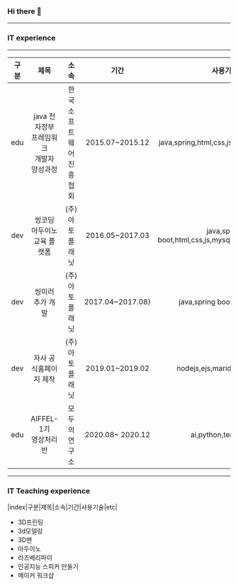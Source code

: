 ### Hi there 👋

-----
### IT experience
-----
 | 구분 | 제목 | 소속 | 기간 | 사용기술 | 역할 | etc|
|:---:|:----:|:---:|:---:|:-----:|:------:|:-----:|
|edu   |java 전자정부 프레임워크<br/> 개발자 양성과정|한국소프트웨어진흥협회|2015.07~2015.12|java,spring,html,css,js,mybtis,oracle,sql| 교육생 |[link](https://github.com/ittapa/Tippingpoint)|
|dev   |씽코딩 아두이노 <br/>교육 플랫폼|(주)아토플래닛|2016.05~2017.03|java,spring boot,html,css,js,mysql,aws(ec2,rds),svg| 개발PM |[link](https://thingcoding.com/) |
|dev   |씽미러 추가 개발         |(주)아토플래닛|2017.04~2017.08)|java,spring boot,websocket | 개발PM |[link](https://thingcoding.com/)
|dev   |자사 공식홈페이지 제작   |(주)아토플래닛|2019.01~2019.02|nodejs,ejs,maridb,html,css,js | 개발PM|
|edu   |AIFFEL-1기 <br/> 영상처리반|모두의 연구소|2020.08~ 2020.12|ai,python,tensorflow | 교육생 |[link](https://github.com/ittapa/AIFFEL_LSG)|

-----
### IT Teaching experience
|index|구분|제목|소속|기간|사용기술|etc|

- 3D프린팅
- 3d모델링
- 3D펜
- 아두이노
- 라즈베리파이
- 인공지능 스피커 만들기
- 메이커 워크샵

<!--
**ittapa/ittapa** is a ✨ _special_ ✨ repository because its `README.md` (this file) appears on your GitHub profile.






Here are some ideas to get you started:

- 🔭 I’m currently working on ...
- 🌱 I’m currently learning ...
- 👯 I’m looking to collaborate on ...
- 🤔 I’m looking for help with ...
- 💬 Ask me about ...
- 📫 How to reach me: ...
- 😄 Pronouns: ...
- ⚡ Fun fact: ...
-->
